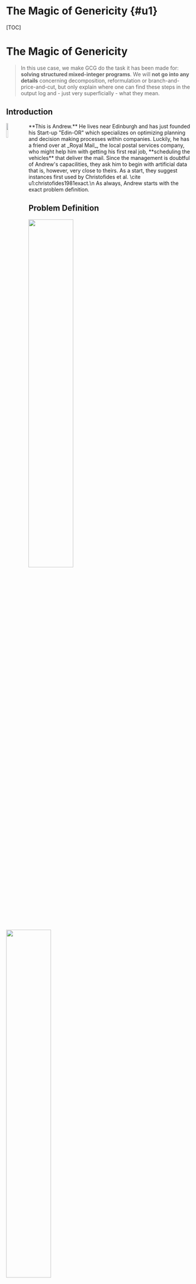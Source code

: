 # The Magic of Genericity {#u1}

[TOC]

# The Magic of Genericity
> In this use case, we make GCG do the task it has been made for: **solving structured mixed-integer programs**.
> We will **not go into any details** concerning decomposition, reformulation or
> branch-and-price-and-cut, but only explain where one can find these steps in the output log
> and - just very superficially - what they mean.


## Introduction
<img src="1.png" style="float: left; padding: 0 10px 0 0; width: 10%">
**This is Andrew.** He lives near Edinburgh and has just founded his Start-up "Edin-OR" which 
specializes on optimizing planning and decision making processes within companies.
Luckily, he has a friend over at _Royal Mail_, the local postal services company, 
who might help him with getting his first real job, **scheduling the vehicles** that deliver the mail.
Since the management is doubtful of Andrew's capacilities, they ask him to begin with
artificial data that is, however, very close to theirs. As a start, they suggest instances first used by
Christofides et al. \cite u1:christofides1981exact.\n
As always, Andrew starts with the exact problem definition.


## Problem Definition
<img src="fleet.png" style="width:49%">
<img src="electric.png" style="width:49%"><br>
<sub>Sources: motoringresearch.com and electrek.co</sub><br>
The Royal Mail has a fleet consisting of about 50.000 vehicles and a subset of them operates in the
Edinburgh region. Soon getting new, more efficient and environmentally-friendly electric vehicles, 
the local Royal Mail also wants to optimize the routes that they (and older vehicles) drive to deliver mail.

### The Capacitated Vehicle Routing Problem
The goal is to deliver mail to all their customers using a given number of vehicles with limited
capacity each. These will each drive their tour, starting from the depot and returning after their shift (after
having delivered the mail to all recipients). Doing this, they don't have any time constraints, but instead just
the capacity of their own vehicle. This is called the Capacitated Vehicle Routing Problem and has already been
known for quite some time. A standard model is defined as following:
\f{align}{
	\min\quad & \sum_{(i,j) \in E} c_{ij}x_{ij}^{k}\\
	s.t. \quad	& \sum_{(i,j)\in \delta^{+} (i)} x_{ij}^{k}=\sum_{(j,i)\in \delta^{-} (i)} x_{ji}^{k}= 
	    \begin{cases}
	    \begin{aligned}
        1           &\qquad   i=d,\\
        z_{i}^{k}   &\qquad   i\neq d
        \end{aligned}
        \end{cases}
	    \qquad                              && k \in \{1,\dots,K\}\\
	    & \sum_{k\in\{1,\dots,K\}} z_{i}^{k} = 1    && i\in V\\
	    & \sum_{(i,j)\in\delta^+(S)}x_{ij}\geq 1 \qquad && \emptyset \neq S \subsetneq V \\
	    & x_{ij}^{k} \in \{0,1\}              && k\in\{1,\dots,K\},\  (i,j)\in E\\
	    & z_{i}^{k} \in \{0,1\}               && k\in\{1,\dots,K\},\  i\in V\\
  \f}

Andrew tries to choose an instance of medium difficulty to start with, even though they might become much bigger once he gets real data. 
The instance is called `E021-06m`. It features 21 customers to visit and 6 vehicles, each with a capacity of 4000. Note that the model 
by Christofides et al. is not exactly as the one above, since they refined it a bit further (see \cite u1:christofides1981exact for more information).<br>
**Andrew could also specify the problem himself** using e.g. ZIMPL (see @ref u2 "second use case").

## Searching for a Solver
With the problem at hand, Andrew starts searching for solvers of mixed integer programs. He quickly comes
across the most common ones like Gurobi and SCIP. The latter has the advantage, that it is source-open and can
be used **without having to purchase a license**, which is a big advantage because Andrew just wants do to a bit of
testing and furthermore does not have that much capital yet. Thus, he tries to solve his instance with SCIP. After more than 
two hours he aborts the solving:
```
...
 time | node  | left  |LP iter|LP it/n|mem/heur|mdpt |vars |cons |rows |cuts |sepa|confs|strbr|dualbound    |primalbound  |gap   |compl. 
 7570s|  1014k|140418 | 39911k|  39.2 |  3302M |  73 |2682 |9236 |2761 | 757k|  3 | 863k| 114k|3.634914e+02 |4.308847e+02 |18.54%|22.30%
 7571s|  1014k|140427 | 39914k|  39.2 |  3302M |  73 |2682 |9238 |2761 | 757k|  0 | 863k| 114k|3.634914e+02 |4.308847e+02 |18.54%|22.30%
 7572s|  1014k|140440 | 39918k|  39.2 |  3302M |  73 |2682 |9239 |2740 | 757k|  1 | 863k| 114k|3.634927e+02 |4.308847e+02 |18.54%|22.30%
^Cpressed CTRL-C 1 times (5 times for forcing termination)

SCIP Status        : solving was interrupted [user interrupt]
Solving Time (sec) : 7572.69
Solving Nodes      : 1014739 (total of 1017553 nodes in 2 runs)
Primal Bound       : +4.30884678000000e+02 (31 solutions)
Dual Bound         : +3.63492688685070e+02
Gap                : 18.54 %

SCIP> 
```
He thinks that he could do better, since Andrew knows that the problem at hand is a **structured integer program**.
Thus, he starts searching for state-of-the-art methods for solving those. He encounters **many proprietary approaches**, 
where scientists had implemented their own customized solvers for their own vehicle routing and many other problems, 
but since Andrew has not yet gotten the hang of all this "decomposing", "pricing" or "cutting"
and he also wants to **reuse code as efficiently and often as possible**, he starts looking
for _generic_ solvers **that would do all of that automatically for him** and finally finds "Generic Column Generation",
which seems to be fitting. He is happy about the interface of GCG being just like those of all other commonly used
solvers, but since the search for existing approaches had taken him so long, there is not much time left to solve 
the vehicle routing problem the management gave him, so he just goes ahead and @ref easy-install "installs" GCG.

## First Time: Using GCG
After the installation, Andrew **fires up GCG** with a simple

```
./bin/gcg
```
The output he is getting shows him the software versions and some copyright information.
If he were to add more external code, which could improve solving speed, they would appear under "External Codes".
As LP solver, he again can rely on the source-open solver "SoPlex", which, in contrast to "CPLEX" did not cost him
anything. It is part of the whole SCIP Optimization Suite. Finally, he can see that the default settings are being used,
which is fine, since he will not do any fine-tuning.\n

```
GCG version 3.1.0 [GitHash: 90d8bdf3]
Copyright (C) 2010-2020 Operations Research, RWTH Aachen University
                        Konrad-Zuse-Zentrum fuer Informationstechnik Berlin (ZIB)

SCIP version 7.0.0 [precision: 8 byte] [memory: block] [mode: optimized] [LP solver: SoPlex 5.0.0] [GitHash: 0bc4dc9c6]
Copyright (C) 2002-2020 Konrad-Zuse-Zentrum fuer Informationstechnik Berlin (ZIB)

External codes: 
  Readline 8.0         GNU library for command line editing (gnu.org/s/readline)
  SoPlex 5.0.0         Linear Programming Solver developed at Zuse Institute Berlin (soplex.zib.de) [GitHash: 6535a3c8]
  CppAD 20180000.0     Algorithmic Differentiation of C++ algorithms developed by B. Bell (www.coin-or.org/CppAD)
  ZLIB 1.2.11          General purpose compression library by J. Gailly and M. Adler (zlib.net)

user parameter file <gcg.set> not found - using default parameters
```
To continue, Andrew now wants to **read in his problem**. This can be done with a simple `read` and then the problem file.
GCG will signalize that the problem was read successfully and already give some statistics: `E021-06m` only contains a
few continuous variables and quite some integer variables and 2600 inequalities that are constraining the problem.
```
GCG> read E021-06m.cvrp.lp.gz 

read problem <E021-06m.cvrp.lp.gz>
============

original problem has 2766 variables (0 bin, 2646 int, 0 impl, 120 cont) and 2600 constraints
```
Finally, after looking at the @ref getting-started Guide in GCG's documentation, he proceeds with **optimizing his problem**.
```
GCG> optimize

...

Presolving Time: 0.75

...

Detection Time: 0.24

...

A Dantzig-Wolfe reformulation is applied to solve the original problem.

...

  time | node  | left  |SLP iter|MLP iter|LP it/n| mem |mdpt |ovars|mvars|ocons|mcons|mcuts|  dualbound   | primalbound  |  deg   |  gap   
p  0.9s|     1 |     0 |      0 |      0 |     - |  23M|   0 |2682 |   0 |2588 |   0 |   0 | 0.000000e+00 | 6.217321e+02 |   --   |    Inf 
   1.0s|     1 |     0 |      0 |      0 |     - |  23M|   0 |2682 |   0 |2588 |   0 |   0 | 3.242201e+02 | 6.217321e+02 |   --   |  91.76%

...

SCIP Status        : problem is solved [optimal solution found]
Solving Time (sec) : 39.13
Solving Nodes      : 1
Primal Bound       : +4.30884678000000e+02 (2 solutions)
Dual Bound         : +4.30884678000000e+02
Gap                : 0.00 %
```
Having already worked with mixed integer programming solvers before, Andrew sees that there are many similarities to them. **The optimal solution
can be read at the bottom** ("Primal Bound"), along with the time needed to solve it. If Andrew aborted before GCG was able to find an optimal
solution, he would still be able to see the two bounds:
```
SCIP Status        : solving was interrupted
Solving Time (sec) : 8.23
Solving Nodes      : 1
Primal Bound       : +4.30884678000000e+02 (2 solutions)
Dual Bound         : +4.18548834278730e+02
Gap                : 2.95 %
```
And would know that the objective function value of the optimal solution lies somewhere between 419 and 430. This result, which was obtained
in just a few seconds, is already stronger than the two bounds that a non BP&C solver like SCIP calculated in over 2 hours (see above).

## Understanding the Output
**For many, this is not very relevant** (they can **just skip to the section** @ref get-solution), but since Andrew wants to understand what is 
happening (at least someday), he takes a brief look at what was printed there. Before GCG starts with the "real" solving process 
(the Branch and Price and Cutting), there are a few steps that are executed and that distinguish GCG from other solvers. 

### Presolving
> More details and the corresponding theory and implementation can be found on the page @ref presolving.

During the presolving, trivially fulfilled or unsatisfied constraints are indentified as well as redundant variables and more. 
It can happen that a problem is already solved after presolving. The full log of a presolving process looks as following:
```
presolving:
(round 1, fast)       0 del vars, 120 del conss, 0 add conss, 120 chg bounds, 0 chg sides, 6 chg coeffs, 0 upgd conss, 0 impls, 314 clqs
(round 2, exhaustive) 0 del vars, 120 del conss, 0 add conss, 120 chg bounds, 0 chg sides, 6 chg coeffs, 284 upgd conss, 0 impls, 314 clqs
(round 3, medium)     0 del vars, 126 del conss, 114 add conss, 120 chg bounds, 0 chg sides, 6 chg coeffs, 284 upgd conss, 0 impls, 440 clqs
(round 4, exhaustive) 26 del vars, 126 del conss, 114 add conss, 120 chg bounds, 0 chg sides, 12 chg coeffs, 284 upgd conss, 0 impls, 6230 clqs
(round 5, exhaustive) 62 del vars, 126 del conss, 114 add conss, 120 chg bounds, 0 chg sides, 12 chg coeffs, 284 upgd conss, 0 impls, 9622 clqs
   (0.5s) probing: 1000/2646 (37.8%) - 84 fixings, 0 aggregations, 356518 implications, 0 bound changes
   (0.6s) probing: 1190/2646 (45.0%) - 84 fixings, 0 aggregations, 451993 implications, 0 bound changes
   (0.6s) probing aborted: 1000/1000 successive useless probings
(round 6, exhaustive) 84 del vars, 126 del conss, 114 add conss, 120 chg bounds, 0 chg sides, 12 chg coeffs, 284 upgd conss, 1490 impls, 9793 clqs
   (0.7s) probing: 1290/2646 (48.8%) - 84 fixings, 0 aggregations, 503003 implications, 0 bound changes
   (0.7s) probing aborted: 1000/1000 successive useless probings
presolving (7 rounds: 7 fast, 6 medium, 5 exhaustive):
 84 deleted vars, 126 deleted constraints, 114 added constraints, 120 tightened bounds, 0 added holes, 0 changed sides, 12 changed coefficients
 1690 implications, 9995 cliques
presolved problem has 2682 variables (2562 bin, 0 int, 0 impl, 120 cont) and 2588 constraints
      6 constraints of type <knapsack>
    386 constraints of type <setppc>
   2196 constraints of type <linear>
Presolving Time: 0.70
```
Andrew easily identifies that the presolving happens in rounds (1-7), where each round has different settings and different outcomes.
Most importantly, in the line 
```
presolving (7 rounds: 7 fast, 6 medium, 5 exhaustive):
 84 deleted vars, 126 deleted constraints, 114 added constraints, 120 tightened bounds, 0 added holes, 0 changed sides, 12 changed coefficients
```
he can see how variables and constraints were deleted and thus do not need to be respected anymore and the "bounds were tightened", meaning that
these minor changes to his instance lead to a potentially faster solving of his problem.

### Detection
> More details and the corresponding theory and implementation can be found on the page @ref detection.

During the detection, one of GCG's main features, the solver will **find** @ref structure-types "different structures" **in your instance** and 
will then "decompose" the problem such that it can be reformulated (see next section).

```
 Consclassifier "nonzeros" yields a classification with 6  different constraint classes 
 Consclassifier "constypes" yields a classification with 4 different constraint classes 
 Consclassifier "constypes according to miplib" yields a classification with 5 different constraint classes 
 Varclassifier "vartypes" yields a classification with 2 different variable classes
 Varclassifier "varobjvals" yields a classification with 179 different variable classes
 Varclassifier "varobjvalsigns" yields a classification with 2 different variable classes
 the current varclass distribution includes 179 classes but only 18 are allowed for GCGconshdlrDecompCalcCandidatesNBlocks()
 in dec_consclass: there are 3 different constraint classes   
  the current constraint classifier "nonzeros" consists of 6 different classes   
  the current constraint classifier "constypes" consists of 4 different classes   
  the current constraint classifier "constypes according to miplib" consists of 5 different classes   
 dec_consclass found 109 new partialdecs 
dec_densemasterconss found 1 new partialdec 
dec_neighborhoodmaster found 1 new partialdec 
 the current varclass distribution includes 179 classes but only 9 are allowed for propagatePartialdec() of var class detector
POSTPROCESSING of decompositions. Added 14 new decomps. 
Found 106 finished decompositions.
Measured running time per detector:
Detector postprocess               worked on       14 finished decompositions and took a total time of      0.007
Detector consclass                 worked on      101 finished decompositions and took a total time of      0.016
Detector connectedbase             worked on      105 finished decompositions and took a total time of      0.064
Detector varclass                  worked on        4 finished decompositions and took a total time of      0.001
Detection Time: 0.26
```

### Reformulation
> More details and the corresponding theory and implementation can be found on the page @ref pricing.
After decomposing the problem, GCG will apply a Dantzig-Wolfe (default) or Benders reformulation to the problem. With that
formulation, the problem can in some cases be solved far more efficiently using Column Generation.
```
A Dantzig-Wolfe reformulation is applied to solve the original problem.
Chosen structure has 6 blocks and 20 linking constraints.
This decomposition has a maxwhite score of 0.826893.
Warning: Discretization with continuous variables is only an experimental feature.
Master problem is a set partitioning problem.
Matrix has 6 blocks, using 1 aggregated pricing problem.
```

### Branch-and-Price-and-Cut
> More details and the corresponding theory and implementation can be found on the page @ref pricing.
As a BP&C solver, GCG will apply Column Generation and apply cuts in every node of the branch-and-bound tree. Concerning the log,
this is the part that Andrew already knows quite well. While most columns are not that important to him yet, there is one that
is particularly, and that is the gap. It tells him **how close GCG currently is** to the optimal solution. It can also be read
at the "dualbound" and "primalbound" columns.
```
  time | node  | left  |SLP iter|MLP iter|LP it/n| mem |mdpt |ovars|mvars|ocons|mcons|mcuts|  dualbound   | primalbound  |  deg   |  gap   
p  0.9s|     1 |     0 |      0 |      0 |     - |  23M|   0 |2682 |   0 |2588 |   0 |   0 | 0.000000e+00 | 6.217321e+02 |   --   |    Inf 
   1.0s|     1 |     0 |      0 |      0 |     - |  23M|   0 |2682 |   0 |2588 |   0 |   0 | 3.242201e+02 | 6.217321e+02 |   --   |  91.76%
   1.0s|     1 |     0 |      0 |      0 |     - |  23M|   0 |2682 |   6 |2589 |  22 |   0 | 3.242201e+02 | 6.217321e+02 |   0.00%|  91.76%
   1.0s|     1 |     0 |      0 |      0 |     - |  23M|   0 |2682 |   6 |2589 |  22 |   0 | 3.242201e+02 | 6.217321e+02 |   0.00%|  91.76%
Starting reduced cost pricing...
*r14.2s|     1 |     0 |  19718 |    145 |     - |  25M|   0 |2682 | 118 |2589 |  22 |   0 | 3.761693e+02 | 4.308847e+02 |  37.05%|  14.55%
  14.2s|     1 |     0 |  19718 |    145 |     - |  25M|   0 |2682 | 118 |2589 |  22 |   0 | 3.761693e+02 | 4.308847e+02 |  37.05%|  14.55%
  39.1s|     1 |     0 |  90613 |    174 |     - |  25M|   0 |2682 | 146 |2589 |  22 |   0 | 4.308847e+02 | 4.308847e+02 |  45.44%|   0.00%
  39.1s|     1 |     0 |  90613 |    174 |     - |  25M|   0 |2682 | 118 |2589 |  22 |   0 | 4.308847e+02 | 4.308847e+02 |   --   |   0.00%
```

## Getting the Solution {#get-solution}
Apart from the optimal objective function value, Andrew also wants to see which vehicle is routed where. To do this, he can
simply (after having solved the problem) type `display solution` and will be able to see what values each variable has
in the optimal solution.
```
objective value:                           430.884678
x#1#3#1                                             1 	(obj:8.062258)
x#1#6#2                                             1 	(obj:24.738634)
x#1#8#3                                             1 	(obj:17.262677)
...
```
Depending on the definition of the model, this can have different meanings, but here, the most intuitive applies: if `x#1#3#1` is
1, then \f$x^1_{31}=1\f$, i.e. vehicle \f$1\f$ drives from customer \f$3\f$ to customer \f$1\f$. Since driving there is not free,
this comes at a cost of about 8.06 units for the objective function value.